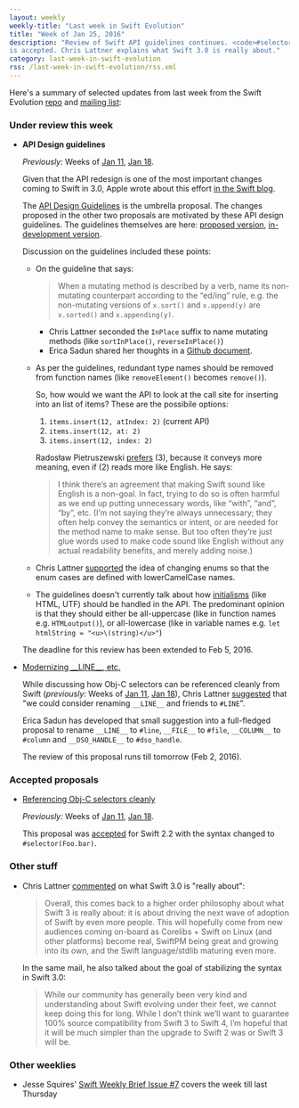 ```yaml
---
layout: weekly
weekly-title: "Last week in Swift Evolution"
title: "Week of Jan 25, 2016"
description: "Review of Swift API guidelines continues. <code>#selector(foo:)</code>
is accepted. Chris Lattner explains what Swift 3.0 is really about."
category: last-week-in-swift-evolution
rss: /last-week-in-swift-evolution/rss.xml
---
```


Here's a summary of selected updates from last
week from the Swift Evolution
[repo](https://github.com/apple/swift-evolution) and [mailing
list](https://lists.swift.org/pipermail/swift-evolution/):

### Under review this week

  - <a name="api-design-guidelines"></a>
    **API Design guidelines**

    _Previously:_ Weeks of
    [Jan 11](/last-week-in-swift-evolution/2016/swift-evolution-week-of-01-11#api-design-guidelines),
    [Jan 18](/last-week-in-swift-evolution/2016/swift-evolution-week-of-01-18#api-design-guidelines).

    Given that the API redesign is one of the most important changes
    coming to Swift in 3.0, Apple wrote about this effort [in the Swift
    blog](https://swift.org/blog/swift-api-transformation/).
    
    The [API Design Guidelines](https://github.com/apple/swift-evolution/blob/master/proposals/0023-api-guidelines.md) is the umbrella proposal.
    The changes proposed in the other two proposals are motivated by these API design guidelines. The guidelines themselves are here: [proposed version](https://swift.org/documentation/api-design-guidelines/), [in-development version](http://apple.github.io/swift-internals/api-design-guidelines/).

    Discussion on the guidelines included these points:

      - On the guideline that says:

        > When a mutating method is described by a verb, name its non-mutating counterpart according to the “ed/ing” rule, e.g. the non-mutating versions of `x.sort()` and `x.append(y)` are `x.sorted()` and `x.appending(y)`.

          - Chris Lattner seconded the `InPlace` suffix to name
            mutating methods (like `sortInPlace()`,
            `reverseInPlace()`)
          - Erica Sadun shared her thoughts in a [Github
            document](https://github.com/erica/SwiftStyle/blob/master/Grammatical.md).

      - As per the guidelines, redundant type names should be removed
        from function names (like `removeElement()` becomes
        `remove()`).

        So, how would we want the API to look at the call site for
        inserting into an list of items? These are the possibile
        options:

          1. `items.insert(12, atIndex: 2)` (current API)
          2. `items.insert(12, at: 2)`
          3. `items.insert(12, index: 2)`

        Radosław Pietruszewski [prefers](https://lists.swift.org/pipermail/swift-evolution/Week-of-Mon-20160125/007664.html) (3), because it conveys more
        meaning, even if (2) reads more like English. He says:

        > I think there’s an agreement that making Swift sound like
        > English is a non-goal. In fact, trying to do so is often
        > harmful as we end up putting unnecessary words, like
        > “with”, “and”, “by”, etc. (I’m not saying they’re always
        > unnecessary; they often help convey the semantics or
        > intent, or are needed for the method name to make sense.
        > But too often they’re just glue words used to make code
        > sound like English without any actual readability
        > benefits, and merely adding noise.)

      - Chris Lattner
        [supported](https://lists.swift.org/pipermail/swift-evolution/Week-of-Mon-20160125/007636.html)
        the idea of changing enums so that the enum cases are
        defined with lowerCamelCase names.

      - The guidelines doesn't currently talk about how
        [initialisms](http://www.dailywritingtips.com/initialisms-and-acronyms/)
        (like HTML, UTF) should be handled in the API. The
        predominant opinion is that they should either be
        all-uppercase (like in function names e.g. `HTMLoutput()`),
        or all-lowercase (like in variable names e.g. `let
        htmlString = "<u>\(string)</u>"`)
    
    The deadline for this review has been extended to Feb 5, 2016.

  - <a name="modern-debug-identifiers"></a>
    [Modernizing \_\_LINE\_\_, etc.](https://github.com/apple/swift-evolution/blob/master/proposals/0028-modernizing-debug-identifiers.md)

    While discussing how Obj-C selectors can be referenced cleanly from
    Swift (_previously:_ Weeks of [Jan 11](/last-week-in-swift-evolution/2016/swift-evolution-week-of-01-11/#objc-selectors), [Jan 18](/last-week-in-swift-evolution/2016/swift-evolution-week-of-01-18/#objc-selectors)), Chris Lattner [suggested](https://lists.swift.org/pipermail/swift-evolution/Week-of-Mon-20160118/007297.html) that "we could consider renaming `__LINE__` and friends to `#LINE`".

    Erica Sadun has developed that small suggestion into a full-fledged
    proposal to rename `__LINE__` to `#line`, `__FILE__` to `#file`,
    `__COLUMN__` to `#column` and `__DSO_HANDLE__` to `#dso_handle`.

    The review of this proposal runs till tomorrow (Feb 2, 2016).

### Accepted proposals

  - [Referencing Obj-C selectors cleanly](https://github.com/apple/swift-evolution/blob/master/proposals/0022-objc-selectors.md)

    _Previously:_ Weeks of
    [Jan 11](/last-week-in-swift-evolution/2016/swift-evolution-week-of-01-11#objc-selectors),
    [Jan 18](/last-week-in-swift-evolution/2016/swift-evolution-week-of-01-18#objc-selectors).

    This proposal was [accepted](https://lists.swift.org/pipermail/swift-evolution/Week-of-Mon-20160125/007797.html) for Swift 2.2 with the syntax changed to `#selector(Foo.bar)`.

### Other stuff

  - Chris Lattner 
    [commented](https://lists.swift.org/pipermail/swift-evolution/Week-of-Mon-20160125/007737.html)
    on what Swift 3.0 is "really about":

    > Overall, this comes back to a higher order philosophy about what
    > Swift 3 is really about: it is about driving the next wave of
    > adoption of Swift by even more people.  This will hopefully come
    > from new audiences coming on-board as Corelibs + Swift on Linux
    > (and other platforms) become real, SwiftPM being great and growing
    > into its own, and the Swift language/stdlib maturing even more.

    In the same mail, he also talked about the goal of stabilizing the
    syntax in Swift 3.0:

    > While our community has generally been very kind and understanding
    > about Swift evolving under their feet, we cannot keep doing this
    > for long.  While I don’t think we’ll want to guarantee 100% source
    > compatibility from Swift 3 to Swift 4, I’m hopeful that it will
    > be much simpler than the upgrade to Swift 2 was or Swift 3 will
    > be.

### Other weeklies

  - Jesse Squires' [Swift Weekly Brief Issue #7](http://swiftweekly.github.io/issue-7/)
    covers the week till last Thursday

